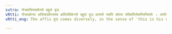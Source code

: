 ```yaml
---
sutra: गोत्रक्षत्रियाख्येभ्यो बहुलं वुञ्
vRtti: गोत्राख्येभ्यः क्षत्रियाख्येभ्यश्च प्रातिपदिकेभ्यो बहुलं वुञ् प्रत्ययो भवति सोस्य भक्तिरित्येतस्मिन्विषये । अणोपवादः ॥
vRtti_eng: The affix वुञ् comes diversely, in the sense of 'this is his object of veneration,' after a word denoting _Gotra_ or a _Kshatriya_.

---
```

